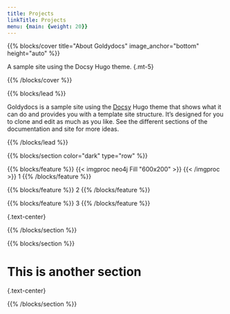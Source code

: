 ```yaml
---
title: Projects
linkTitle: Projects
menu: {main: {weight: 20}}
---
```


{{% blocks/cover title="About Goldydocs" image_anchor="bottom" height="auto" %}}

A sample site using the Docsy Hugo theme.
{.mt-5}

{{% /blocks/cover %}}

{{% blocks/lead %}}


Goldydocs is a sample site using the [Docsy](https://github.com/google/docsy)
Hugo theme that shows what it can do and provides you with a template site
structure. It’s designed for you to clone and edit as much as you like. See the
different sections of the documentation and site for more ideas.

{{% /blocks/lead %}}

{{% blocks/section color="dark" type="row" %}}

{{% blocks/feature %}}
{{< imgproc neo4j Fill "600x200" >}}
{{< /imgproc >}}
1
{{% /blocks/feature %}}

{{% blocks/feature %}}
2
{{% /blocks/feature %}}

{{% blocks/feature %}}
3
{{% /blocks/feature %}}


{.text-center}

{{% /blocks/section %}}

{{% blocks/section %}}

# This is another section
{.text-center}

{{% /blocks/section %}}